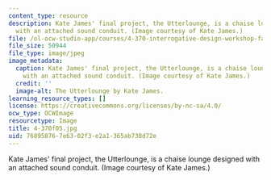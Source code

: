 ```yaml
---
content_type: resource
description: Kate James' final project, the Utterlounge, is a chaise lounge designed
  with an attached sound conduit. (Image courtesy of Kate James.)
file: /ol-ocw-studio-app/courses/4-370-interrogative-design-workshop-fall-2005/768958767e6302f3e2a1365ab738d72e_4-370f05.jpg
file_size: 50944
file_type: image/jpeg
image_metadata:
  caption: Kate James' final project, the Utterlounge, is a chaise lounge designed
    with an attached sound conduit. (Image courtesy of Kate James.)
  credit: ''
  image-alt: The Utterlounge by Kate James.
learning_resource_types: []
license: https://creativecommons.org/licenses/by-nc-sa/4.0/
ocw_type: OCWImage
resourcetype: Image
title: 4-370f05.jpg
uid: 76895876-7e63-02f3-e2a1-365ab738d72e
---
```

Kate James' final project, the Utterlounge, is a chaise lounge designed with an attached sound conduit. (Image courtesy of Kate James.)